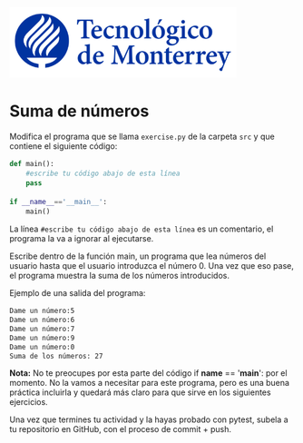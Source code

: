 ![Tec de Monterrey](../../images/logotecmty.png)
# Suma de números

Modifica el programa que se llama `exercise.py` de la carpeta `src` y que contiene el siguiente código:

```python
def main():
    #escribe tu código abajo de esta línea
    pass

if __name__=='__main__':
    main()
```

La línea `#escribe tu código abajo de esta línea` es un comentario, el programa la va a ignorar al ejecutarse.

Escribe dentro de la función main, un programa que lea números del usuario hasta que el usuario introduzca el número 0. Una vez que eso pase, el programa muestra la suma de los números introducidos.

Ejemplo de una salida del programa:

```
Dame un número:5
Dame un número:6
Dame un número:7
Dame un número:9
Dame un número:0
Suma de los números: 27
```

**Nota:** No te preocupes por esta parte del código if __name__ == '__main__': por el momento. No la vamos a necesitar para este programa, pero es una buena práctica incluirla y quedará más claro para que sirve en los siguientes ejercicios.

Una vez que termines tu actividad y la hayas probado con pytest, subela a tu repositorio en GitHub, con el proceso de commit + push.